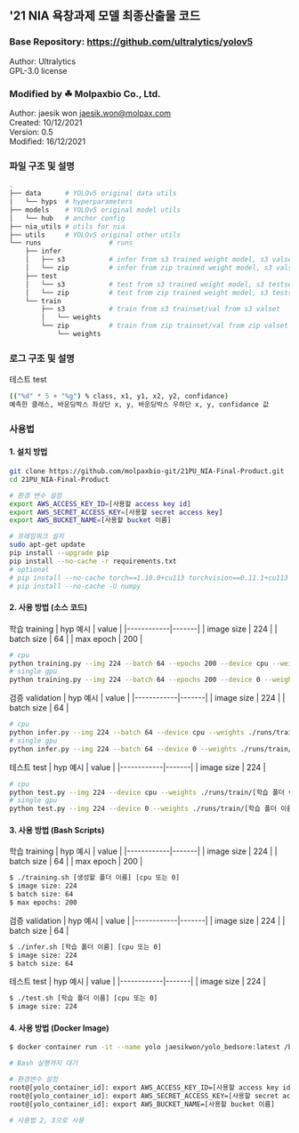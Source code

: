 ## '21 NIA 욕창과제 모델 최종산출물 코드

### Base Repository: https://github.com/ultralytics/yolov5
Author: Ultralytics  
GPL-3.0 license

### Modified by ☘ Molpaxbio Co., Ltd.
Author: jaesik won <jaesik.won@molpax.com>  
Created: 10/12/2021  
Version: 0.5  
Modified: 16/12/2021

### 파일 구조 및 설명
```Bash
.
├── data      # YOLOv5 original data utils
│   └── hyps  # hyperparameters
├── models    # YOLOv5 original model utils
│   └── hub   # anchor config
├── nia_utils # utils for nia
├── utils     # YOLOv5 original other utils
└── runs                 # runs
    ├── infer
    │   ├── s3           # infer from s3 trained weight model, s3 valset
    │   └── zip          # infer from zip trained weight model, s3 valset
    ├── test
    │   └── s3           # test from s3 trained weight model, s3 testset
    │   └── zip          # test from zip trained weight model, s3 testset
    └── train
        ├── s3           # train from s3 trainset/val from s3 valset
        │   └── weights  
        └── zip          # train from zip trainset/val from zip valset
            └── weights  
```

### 로그 구조 및 설명
테스트 test
```Bash
(("%d" * 5 + "%g") % class, x1, y1, x2, y2, confidance)
예측한 클래스, 바운딩박스 좌상단 x, y, 바운딩박스 우하단 x, y, confidance 값
```
  
### 사용법
#### 1. 설치 방법
```Bash
git clone https://github.com/molpaxbio-git/21PU_NIA-Final-Product.git
cd 21PU_NIA-Final-Product

# 환경 변수 설정
export AWS_ACCESS_KEY_ID=[사용할 access key id]
export AWS_SECRET_ACCESS_KEY=[사용할 secret access key]
export AWS_BUCKET_NAME=[사용할 bucket 이름]

# 프레임워크 설치
sudo apt-get update
pip install --upgrade pip
pip install --no-cache -r requirements.txt
# optional
# pip install --no-cache torch==1.10.0+cu113 torchvision==0.11.1+cu113 torchaudio===0.10.0+cu113 -f https://download.pytorch.org/whl/cu113/torch_stable.html
# pip install --no-cache -U numpy
```

#### 2. 사용 방법 (소스 코드)
학습 training
| hyp 예시   | value |
|------------|-------|
| image size | 224   |
| batch size | 64    |
| max epoch  | 200   |
```Bash
# cpu
python training.py --img 224 --batch 64 --epochs 200 --device cpu --weights yolov5s.pt --name [생성할 폴더 이름] --project "./runs/train"
# single gpu
python training.py --img 224 --batch 64 --epochs 200 --device 0 --weights yolov5s.pt --name [생성할 폴더 이름] --project "./runs/train"
```
검증 validation
| hyp 예시   | value |
|------------|-------|
| image size | 224   |
| batch size | 64    |
```Bash
# cpu
python infer.py --img 224 --batch 64 --device cpu --weights ./runs/train/[학습 폴더 이름]/weights/best.pt --name [생성할 폴더 이름] --verbose --project "./runs/infer"
# single gpu
python infer.py --img 224 --batch 64 --device 0 --weights ./runs/train/[학습 폴더 이름]/weights/best.pt --name [생성할 폴더 이름] --verbose --project "./runs/infer"
```
테스트 test
| hyp 예시   | value |
|------------|-------|
| image size | 224   |
```Bash
# cpu
python test.py --img 224 --device cpu --weights ./runs/train/[학습 폴더 이름]/weights/best.pt --name [생성할 폴더 이름] --project "./runs/test"
# single gpu
python test.py --img 224 --device 0 --weights ./runs/train/[학습 폴더 이름]/weights/best.pt --name [생성할 폴더 이름] --project "./runs/test"
```

#### 3. 사용 방법 (Bash Scripts)
학습 training
| hyp 예시   | value |
|------------|-------|
| image size | 224   |
| batch size | 64    |
| max epoch  | 200   |
```Bash
$ ./training.sh [생성할 폴더 이름] [cpu 또는 0]
$ image size: 224
$ batch size: 64
$ max epochs: 200
```
검증 validation
| hyp 예시   | value |
|------------|-------|
| image size | 224   |
| batch size | 64    |
```Bash
$ ./infer.sh [학습 폴더 이름] [cpu 또는 0]
$ image size: 224
$ batch size: 64
```
테스트 test
| hyp 예시   | value |
|------------|-------|
| image size | 224   |
```Bash
$ ./test.sh [학습 폴더 이름] [cpu 또는 0]
$ image size: 224
```

#### 4. 사용 방법 (Docker Image)
```Bash
$ docker container run -it --name yolo jaesikwon/yolo_bedsore:latest /bin/bash

# Bash 실행까지 대기

# 환경변수 설정
root@[yolo_container_id]: export AWS_ACCESS_KEY_ID=[사용할 access key id]
root@[yolo_container_id]: export AWS_SECRET_ACCESS_KEY=[사용할 secret access key]
root@[yolo_container_id]: export AWS_BUCKET_NAME=[사용할 bucket 이름]

# 사용법 2, 3으로 사용
```
